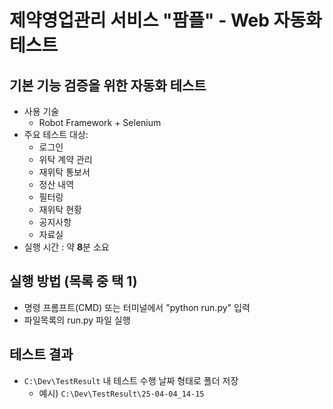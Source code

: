 
# 제약영업관리 서비스 "팜플" - Web 자동화 테스트  
## 기본 기능 검증을 위한 자동화 테스트  
- 사용 기술
  - Robot Framework + Selenium  
- 주요 테스트 대상:  
  - 로그인  
  - 위탁 계약 관리  
  - 재위탁 통보서  
  - 정산 내역  
  - 필터링  
  - 재위탁 현황  
  - 공지사항  
  - 자료실  
- 실행 시간 : 약 **8**분 소요  

## 실행 방법 (목록 중 택 1)
- 명령 프롬프트(CMD) 또는 터미널에서 "python run.py" 입력
- 파일목록의 run.py 파일 실행

## 테스트 결과
- `C:\Dev\TestResult` 내 테스트 수행 날짜 형태로 폴더 저장
    - 예시) `C:\Dev\TestResult\25-04-04_14-15`
